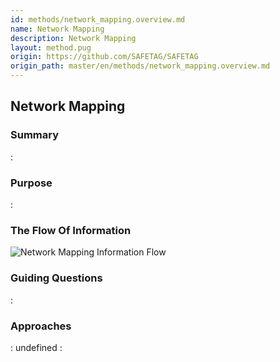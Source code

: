 ```yaml
---
id: methods/network_mapping.overview.md
name: Network Mapping
description: Network Mapping
layout: method.pug
origin: https://github.com/SAFETAG/SAFETAG
origin_path: master/en/methods/network_mapping.overview.md
---
```


## Network Mapping

### Summary

:[](../methods/network_mapping/summary.md)
### Purpose

:[](../methods/network_mapping/purpose.md)
### The Flow Of Information

![Network Mapping Information Flow](images/info_flows/network_mapping.svg)

### Guiding Questions

:[](../methods/network_mapping/guiding_questions.md)
### Approaches

:[](../methods/network_mapping/approaches.md)
undefined
:[](../references/footnotes.md)
